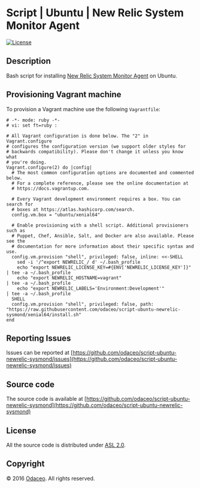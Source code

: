 # Script | Ubuntu | New Relic System Monitor Agent

[![License](https://img.shields.io/github/license/odaceo/script-ubuntu-newrelic-sysmond.svg)](LICENSE)

## Description

Bash script for installing [New Relic System Monitor Agent](https://newrelic.com/) on Ubuntu.

## Provisioning Vagrant machine

To provision a Vagrant machine use the following ``Vagrantfile``:

``` shell
# -*- mode: ruby -*-
# vi: set ft=ruby :

# All Vagrant configuration is done below. The "2" in Vagrant.configure
# configures the configuration version (we support older styles for
# backwards compatibility). Please don't change it unless you know what
# you're doing.
Vagrant.configure(2) do |config|
  # The most common configuration options are documented and commented below.
  # For a complete reference, please see the online documentation at
  # https://docs.vagrantup.com.

  # Every Vagrant development environment requires a box. You can search for
  # boxes at https://atlas.hashicorp.com/search.
  config.vm.box = "ubuntu/xenial64"
  
  # Enable provisioning with a shell script. Additional provisioners such as
  # Puppet, Chef, Ansible, Salt, and Docker are also available. Please see the
  # documentation for more information about their specific syntax and use.
  config.vm.provision "shell", privileged: false, inline: <<-SHELL
    sed -i '/^export NEWRELIC_/ d' ~/.bash_profile
    echo "export NEWRELIC_LICENSE_KEY=#{ENV['NEWRELIC_LICENSE_KEY']}" | tee -a ~/.bash_profile
    echo "export NEWRELIC_HOSTNAME=vagrant"                           | tee -a ~/.bash_profile
    echo "export NEWRELIC_LABELS='Environment:Development'"           | tee -a ~/.bash_profile
  SHELL
  config.vm.provision "shell", privileged: false, path: "https://raw.githubusercontent.com/odaceo/script-ubuntu-newrelic-sysmond/xenial64/install.sh"
end
```

## Reporting Issues

Issues can be reported at [https://github.com/odaceo/script-ubuntu-newrelic-sysmond/issues](https://github.com/odaceo/script-ubuntu-newrelic-sysmond/issues)

## Source code

The source code is available at [https://github.com/odaceo/script-ubuntu-newrelic-sysmond](https://github.com/odaceo/script-ubuntu-newrelic-sysmond)

## License

All the source code is distributed under [ASL 2.0](LICENSE).

## Copyright

© 2016 [Odaceo](http://odaceo.ch). All rights reserved.
